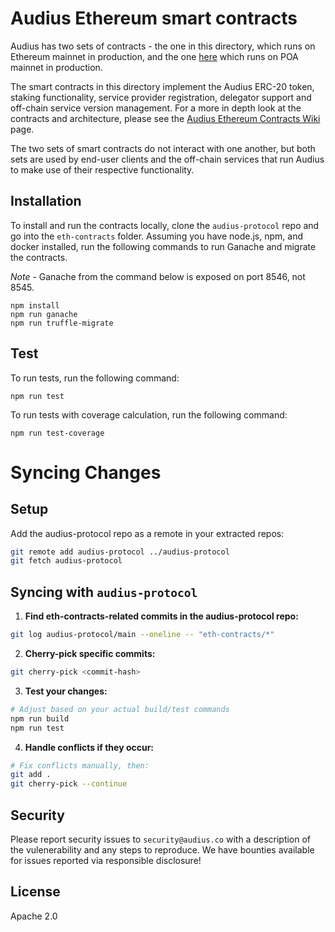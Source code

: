 # Audius Ethereum smart contracts

Audius has two sets of contracts - the one in this directory, which runs on Ethereum mainnet in
production, and the one
[here](https://github.com/AudiusProject/audius-protocol/tree/main/contracts) which runs on POA
mainnet in production.

The smart contracts in this directory implement the Audius ERC-20 token, staking functionality, service
provider registration, delegator support and off-chain service version management. For a
more in depth look at the contracts and architecture, please see the
[Audius Ethereum Contracts Wiki](https://github.com/AudiusProject/audius-protocol/wiki/Ethereum-Contracts-Overview)
page.

The two sets of smart contracts do not interact with one another, but both sets are used by end-user
clients and the off-chain services that run Audius to make use of their respective
functionality.

## Installation

To install and run the contracts locally, clone the `audius-protocol` repo and go into the
`eth-contracts` folder. Assuming you have node.js, npm, and docker installed, run the
following commands to run Ganache and migrate the contracts.

*Note* - Ganache from the command below is exposed on port 8546, not 8545.

```
npm install
npm run ganache
npm run truffle-migrate
```

## Test

To run tests, run the following command:

```
npm run test
```

To run tests with coverage calculation, run the following command:

```
npm run test-coverage
```

# Syncing Changes

## Setup
Add the audius-protocol repo as a remote in your extracted repos:
```bash
git remote add audius-protocol ../audius-protocol
git fetch audius-protocol
```

## Syncing with `audius-protocol`

1. **Find eth-contracts-related commits in the audius-protocol repo:**
```bash
git log audius-protocol/main --oneline -- "eth-contracts/*"
```

2. **Cherry-pick specific commits:**
```bash
git cherry-pick <commit-hash>
```

3. **Test your changes:**
```bash
# Adjust based on your actual build/test commands
npm run build
npm run test
```

4. **Handle conflicts if they occur:**
```bash
# Fix conflicts manually, then:
git add .
git cherry-pick --continue
```

## Security

Please report security issues to `security@audius.co` with a description of the
vulenerability and any steps to reproduce. We have bounties available for issues reported
via responsible disclosure!

## License

Apache 2.0
